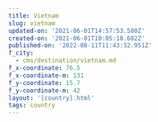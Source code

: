 ```yaml
---
title: Vietnam
slug: vietnam
updated-on: '2021-06-01T14:57:53.580Z'
created-on: '2021-06-01T10:05:18.682Z'
published-on: '2022-08-11T11:43:32.951Z'
f_city:
  - cms/destination/vietnam.md
f_x-coordinate: 76.5
f_x-coordinate-m: 131
f_y-coordinate: 15.7
f_y-coordinate-m: 42
layout: '[country].html'
tags: country
---
```



